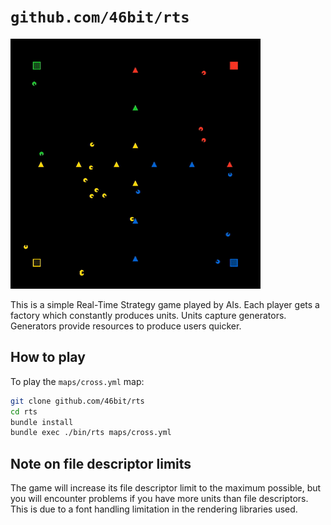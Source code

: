 # `github.com/46bit/rts`

![Video previewing gameplay](preview.gif)

This is a simple Real-Time Strategy game played by AIs. Each player gets a factory which constantly produces units. Units capture generators. Generators provide resources to produce users quicker.

## How to play

To play the `maps/cross.yml` map:

```sh
git clone github.com/46bit/rts
cd rts
bundle install
bundle exec ./bin/rts maps/cross.yml
```

## Note on file descriptor limits

The game will increase its file descriptor limit to the maximum possible, but you will encounter problems if you have more units than file descriptors. This is due to a font handling limitation in the rendering libraries used.
